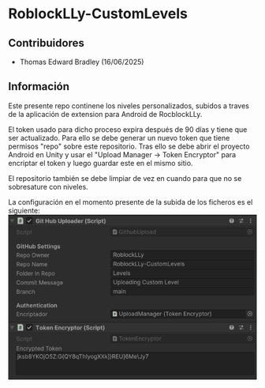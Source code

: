 # RoblockLLy-CustomLevels

## Contribuidores
- Thomas Edward Bradley (16/06/2025)

## Información

Este presente repo continene los niveles personalizados, subidos a traves de la aplicación de extension para Android de RocblockLLy.  
  
El token usado para dicho proceso expira después de 90 días y tiene que ser actualizado. Para ello se debe generar un nuevo token que tiene permisos "repo" sobre este repositorio. 
Tras ello se debe abrir el proyecto Android en Unity y usar el "Upload Manager -> Token Encryptor" para encriptar el token y luego guardar este en el mismo sitio.  
  
El repositorio también se debe limpiar de vez en cuando para que no se sobresature con niveles.  
  
La configuración en el momento presente de la subida de los ficheros es el siguiente:  
![Img Encryption](./img/encryption.png)